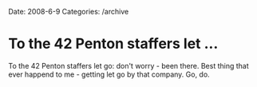 Date: 2008-6-9
Categories: /archive

# To the 42 Penton staffers let ...

To the 42 Penton staffers let go: don't worry - been there. Best thing that ever happend to me - getting let go by that company.  Go, do.
